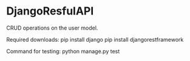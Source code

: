 # DjangoResfulAPI
CRUD operations on the user model.


Required downloads: pip install django
                    pip install djangorestframework


Command for testing: python manage.py test


